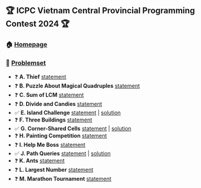 ## :trophy: ICPC Vietnam Central Provincial Programming Contest 2024 :trophy:
### :house: [**Homepage**](https://oj.vnoi.info/contest/icpc24_mt)

### :bookmark_tabs: [**Problemset**](https://oj.vnoi.info/contest/icpc24_mt)
- :question: **A. Thief** [statement](https://oj.vnoi.info/problem/icpc24_mt_a)
- :question: **B. Puzzle About Magical Quadruples** [statement](https://oj.vnoi.info/problem/icpc24_mt_b)
- :question: **C. Sum of LCM** [statement](https://oj.vnoi.info/problem/icpc24_mt_c)
- :question: **D. Divide and Candies** [statement](https://oj.vnoi.info/problem/icpc24_mt_d)
- :white_check_mark: **E. Island Challenge** [statement](https://oj.vnoi.info/problem/icpc24_mt_e) | [solution](./E-IslandChallenge/)
- :question: **F. Three Buildings** [statement](https://oj.vnoi.info/problem/icpc24_mt_f)
- :white_check_mark: **G. Corner-Shared Cells** [statement](https://oj.vnoi.info/problem/icpc24_mt_g) | [solution](./G-SharedCells/)
- :question: **H. Painting Competition** [statement](https://oj.vnoi.info/problem/icpc24_mt_h)
- :question: **I. Help Me Boss** [statement](https://oj.vnoi.info/problem/icpc24_mt_i)
- :white_check_mark: **J. Path Queries** [statement](https://oj.vnoi.info/problem/icpc24_mt_j) | [solution](./J-PathQueries/)
- :question: **K. Ants** [statement](https://oj.vnoi.info/problem/icpc24_mt_k)
- :question: **L. Largest Number** [statement](https://oj.vnoi.info/problem/icpc24_mt_l)
- :question: **M. Marathon Tournament** [statement](https://oj.vnoi.info/problem/icpc24_mt_m)

